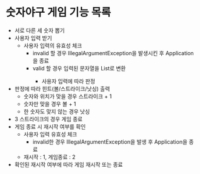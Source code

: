 # 숫자야구 게임 기능 목록

+ 서로 다른 세 숫자 뽑기
+ 사용자 입력 받기
  + 사용자 입력의 유효성 체크
    + invalid 할 경우 IllegalArgumentException을 발생시킨 후 Application을 종료
    + valid 할 경우 입력된 문자열을 List<Integer>로 변환
      + 사용자 입력에 따라 판정
+ 판정에 따라 힌트(볼/스트라이크/낫싱) 출력
  + 숫자와 위치가 맞을 경우 스트라이크 + 1
  + 숫자만 맞을 경우 볼 + 1
  + 한 숫자도 맞지 않는 경우 낫싱
+ 3 스트라이크의 경우 게임 종료
+ 게임 종료 시 재시작 여부를 확인
  + 사용자 입력 유효성 체크
    + invalid한 경우 IllegalArgumentException을 발생 후 Application을 종료
  + 재시작 : 1, 게임종료 : 2 
+ 확인된 재시작 여부에 따라 게임 재시작 또는 종료

  